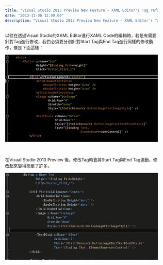 ```yaml
---
title: "Visual Studio 2013 Preview New Feature - XAML Editor's Tag refactoring"
date: "2013-11-06 12:00:00"
description: "Visual Studio 2013 Preview New Feature - XAML Editor's Tag refactoring"
---
```


<p>
	以往在透過Visual Studio的XAML Editor進行XAML Code的編輯時，若是有需要針對Tag進行修改，我們必須要分別針對Start Tag與End Tag進行同樣的修改動作，像是下面這樣：</p>
<p>
	<img border="0" src="\images\posts\72424020-07f3-40fb-8f96-7c9455c76428\2013830162216485.gif" /></p>
<p>
	 </p>
<p>
	在Visual Studio 2013 Preview 後，修改Tag時會將Start Tag與End Tag連動，修改起來變得簡單了許多。</p>
<p>
	<img border="0" src="\images\posts\72424020-07f3-40fb-8f96-7c9455c76428\2013830162340579.gif" /></p>
